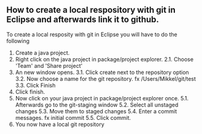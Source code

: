 ## How to create a local respository with git in Eclipse and afterwards link it to github.
To create a local resposity with git in Eclipse you will have to do the following
1. Create a java project.
2. Right click on the java project in package/project explorer.
2.1. Choose 'Team' and 'Share project'
3. An new window opens.
3.1. Click create next to the repository option
3.2. Now choose a name for the git repository. fx /Users/Mikkel/git/test
3.3. Click Finish
4. Click finish.
5. Now click on your java project in package/project explorer once.
5.1. Afterwards go to the git-staging window
5.2. Select all unstaged changes
5.3. Move them to staged changes
5.4. Enter a commit messages. fx initial commit
5.5. Click commit.
6. You now have a local git repository

